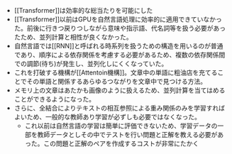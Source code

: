 - [[Transformer]]は効率的な総当たりを可能にした
- [[Transformer]]以前はGPUを自然言語処理に効率的に適用できていなかった。前後に行きつ戻りつしながら意味や指示語、代名詞等を扱う必要があったため、並列計算と相性が良くなかった。
- 自然言語では[[RNN]]と呼ばれる時系列を扱うための構造を用いるのが普通であり、順序による依存関係を考慮する必要があるため、複数の依存関係間での調節(待ち)が発生し、並列化しにくくなっていた。
- これを打破する機構が[[Attentoin機構]]。文章中の単語に粗油店を充てることでその単語と関係するあらゆるつながりを文章中で見つける方法。
- メモリ上の文章はあたかも画像のように扱えるため、並列計算を当てはめることができるようになった。
- さらに、全結合によりテキストの相互参照による重み関係のみを学習すればよいため、一般的な教師あり学習が必ずしも必要ではなくなった。
	- これ以前は自然言語の学習は簡単に評価できないため、学習データの一部を教師データとしその中でテストを行い問題と正解を教える必要があった。この問題と正解のペアを作成するコストが非常にたかく